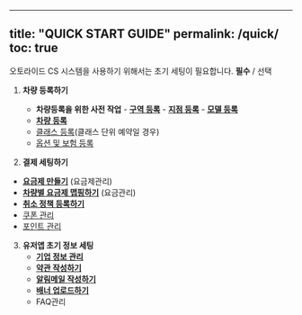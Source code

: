 
---
title: "QUICK START GUIDE"
permalink: /quick/
toc: true
---

오토라이드 CS 시스템을 사용하기 위해서는 초기 세팅이 필요합니다. 
**필수** / 선택


1. **차량 등록하기** 
	- **차량등록을 위한 사전 작업**
				- **[구역 등록]([https://otoride.github.io/OTORIDE3.0_Manual_Ko/registerVehicle/#%EA%B5%AC%EC%97%AD%EC%9D%84--%EB%93%B1%EB%A1%9D%ED%95%98%EB%8A%94--%EB%B0%A9%EB%B2%95](https://otoride.github.io/OTORIDE3.0_Manual_Ko/registerVehicle/#%EA%B5%AC%EC%97%AD%EC%9D%84--%EB%93%B1%EB%A1%9D%ED%95%98%EB%8A%94--%EB%B0%A9%EB%B2%95))**
				- **[지점 등록]([https://otoride.github.io/OTORIDE3.0_Manual_Ko/registerVehicle/#%EC%A7%80%EC%A0%90%EC%9D%84--%EB%93%B1%EB%A1%9D%ED%95%98%EB%8A%94--%EB%B0%A9%EB%B2%95](https://otoride.github.io/OTORIDE3.0_Manual_Ko/registerVehicle/#%EC%A7%80%EC%A0%90%EC%9D%84--%EB%93%B1%EB%A1%9D%ED%95%98%EB%8A%94--%EB%B0%A9%EB%B2%95))**
				- **[모델 등록](https://otoride.github.io/OTORIDE3.0_Manual_Ko/registerVehicle/#%EC%B0%A8%EB%9F%89%EC%9D%98--%EB%AA%A8%EB%8D%B8%EC%9D%84--%EB%93%B1%EB%A1%9D%ED%95%98%EB%8A%94--%EB%B0%A9%EB%B2%95)**
	- **[차량 등록](https://otoride.github.io/OTORIDE3.0_Manual_Ko/registerVehicle/#%EC%8B%A0%EA%B7%9C-%EC%B0%A8%EB%9F%89%EC%9D%84-%EB%93%B1%EB%A1%9D%ED%95%98%EB%8A%94-%EB%B0%A9%EB%B2%95)**
	- [클래스 등록](https://otoride.github.io/OTORIDE3.0_Manual_Ko/registerVehicle/#%ED%81%B4%EB%9E%98%EC%8A%A4%EB%A5%BC--%EB%93%B1%EB%A1%9D%ED%95%98%EB%8A%94--%EB%B0%A9%EB%B2%95)(클래스 단위 예약일 경우)
	- [옵션 및 보험 등록](https://otoride.github.io/OTORIDE3.0_Manual_Ko/registerVehicle/#%EC%98%B5%EC%85%98%EC%9D%84--%EB%93%B1%EB%A1%9D%ED%95%98%EB%8A%94--%EB%B0%A9%EB%B2%95)

2. **결제 세팅하기**
  - **[요금제 만들기](https://otoride.github.io/OTORIDE3.0_Manual_Ko/payment/#%EC%9A%94%EA%B8%88%EC%A0%9C%EB%A5%BC--%EB%93%B1%EB%A1%9D%ED%95%98%EB%8A%94--%EB%B0%A9%EB%B2%95)** (요금제관리)
  - **[차량별 요금제 맵핑하기](https://otoride.github.io/OTORIDE3.0_Manual_Ko/payment/#%EC%9A%94%EA%B8%88%EC%A0%9C%EB%A5%BC--%EC%B0%A8%EB%9F%89%EC%97%90--%EB%A7%B5%ED%95%91%ED%95%98%EB%8A%94--%EB%B0%A9%EB%B2%95)** (요금관리)
  - **[취소 정책 등록하기](https://otoride.github.io/OTORIDE3.0_Manual_Ko/payment/#%EC%B7%A8%EC%86%8C--%EC%A0%95%EC%B1%85%EC%9D%84--%EB%93%B1%EB%A1%9D%ED%95%98%EB%8A%94--%EB%B0%A9%EB%B2%95)**
  - [쿠폰 관리](https://otoride.github.io/OTORIDE3.0_Manual_Ko/payment/#%EC%BF%A0%ED%8F%B0%EA%B4%80%EB%A6%AC)
  - [포인트 관리](https://otoride.github.io/OTORIDE3.0_Manual_Ko/payment/#%ED%8F%AC%EC%9D%B8%ED%8A%B8%EA%B4%80%EB%A6%AC)

3. **유저앱 초기 정보 세팅**
	-  **[기업 정보 관리](https://otoride.github.io/OTORIDE3.0_Manual_Ko/SetInfo/#%EA%B8%B0%EC%97%85%EC%A0%95%EB%B3%B4%EA%B4%80%EB%A6%AC)**
	- **[약관 작성하기](https://otoride.github.io/OTORIDE3.0_Manual_Ko/SetInfo/#%EC%95%BD%EA%B4%80%EA%B4%80%EB%A6%AC)**
	- **[알림메일 작성하기](https://otoride.github.io/OTORIDE3.0_Manual_Ko/SetInfo/#%EC%95%8C%EB%A6%BC%EB%A9%94%EC%9D%BC--%EA%B4%80%EB%A6%AC)**
	-  **[배너 업로드하기](https://otoride.github.io/OTORIDE3.0_Manual_Ko/SetInfo/#%EB%B0%B0%EB%84%88--%EA%B4%80%EB%A6%AC)**
	- FAQ관리